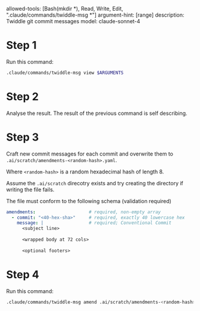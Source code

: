 allowed-tools: [Bash(mkdir *), Read, Write, Edit, ".claude/commands/twiddle-msg *"]
argument-hint: [range]
description: Twiddle git commit messages
model: claude-sonnet-4

# Step 1
Run this command:

```bash
.claude/commands/twiddle-msg view $ARGUMENTS
```

# Step 2
Analyse the result.  The result of the previous command is self describing.

# Step 3
Craft new commit messages for each commit and overwrite them to `.ai/scratch/amendments-<random-hash>.yaml`.

Where `<random-hash>` is a random hexadecimal hash of length 8.

Assume the `.ai/scratch` direcotry exists and try creating the directory if writing the file fails.

The file must conform to the following schema (validation required)
```yaml
amendments:                    # required, non-empty array
  - commit: "<40-hex-sha>"     # required, exactly 40 lowercase hex
    message: |                 # required; Conventional Commit
      <subject line>
      
      <wrapped body at 72 cols>
      
      <optional footers>
```

# Step 4
Run this command:

```bash
.claude/commands/twiddle-msg amend .ai/scratch/amendments-<random-hash>.yaml
```
